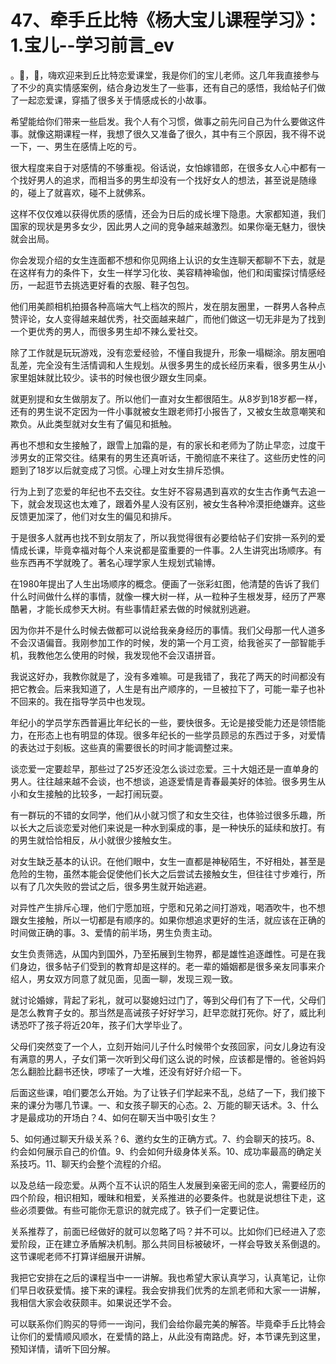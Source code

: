 # 47、牵手丘比特《杨大宝儿课程学习》：1.宝儿--学习前言_ev

。🎼，🎼，嗨欢迎来到丘比特恋爱课堂，我是你们的宝儿老师。这几年我直接参与了不少的真实情感案例，结合身边发生了一些事，还有自己的感悟，我给帖子们做了一起恋爱课，穿插了很多关于情感成长的小故事。

希望能给你们带来一些启发。我个人有个习惯，做事之前先问自己为什么要做这件事。就像这期课程一样，我想了很久又准备了很久，其中有三个原因，我不得不说一下，一、男生在感情上吃的亏。

很大程度来自于对感情的不够重视。俗话说，女怕嫁错郎，在很多女人心中都有一个找好男人的追求，而相当多的男生却没有一个找好女人的想法，甚至说是随缘的，碰上了就喜欢，碰不上就佛系。

这样不仅仅难以获得优质的感情，还会为日后的成长埋下隐患。大家都知道，我们国家的现状是男多女少，因此男人之间的竞争越来越激烈。如果你毫无魅力，很快就会出局。

你会发现介绍的女生连面都不想和你见网络上认识的女生连聊天都聊不下去，就是在这样有力的条件下，女生一样学习化妆、美容精神瑜伽，他们和闺蜜探讨情感经历，一起逛节去挑选更好看的衣服、鞋子包包。

他们用美颜相机拍摄各种高端大气上档次的照片，发在朋友圈里，一群男人各种点赞评论，女人变得越来越优秀，社交面越来越广，而他们做这一切无非是为了找到一个更优秀的男人，而很多男生却不辣么爱社交。

除了工作就是玩玩游戏，没有恋爱经验，不懂自我提升，形象一塌糊涂。朋友圈咱乱差，完全没有生活情调和人生规划。从很多男生的成长经历来看，很多男生从小家里姐妹就比较少。读书的时候也很少跟女生同桌。

就更别提和女生做朋友了。所以他们一直对女生都很陌生。从8岁到18岁都一样，还有的男生说不定因为一件小事就被女生跟老师打小报告了，又被女生故意嘲笑和欺负。从此类型就对女生有了偏见和抵触。

再也不想和女生接触了，跟雪上加霜的是，有的家长和老师为了防止早恋，过度干涉男女的正常交往。结果有的男生还真听话，干脆彻底不来往了。这些历史性的问题到了18岁以后就变成了习惯。心理上对女生排斥恐惧。

行为上到了恋爱的年纪也不去交往。女生好不容易遇到喜欢的女生古作勇气去追一下，就会发现这也太难了，跟着外星人没有区别，被女生各种冷漠拒绝嫌弃。这些反馈更加深了，他们对女生的偏见和排斥。

于是很多人就再也找不到女朋友了，所以我觉得很有必要给帖子们安排一系列的爱情成长课，毕竟幸福对每个人来说都是蛮重要的一件事。2人生讲究出场顺序。有些东西再不学就晚了。著名心理学家人生规划式输博。

在1980年提出了人生出场顺序的概念。便画了一张彩虹图，他清楚的告诉了我们什么时间做什么样的事情，就像一棵大树一样，从一粒种子生根发芽，经历了严寒酷暑，才能长成参天大树。有些事情赶紧去做的时候就别逃避。

因为你并不是什么时候去做都可以说给我亲身经历的事情。我们父母那一代人道多不会汉语偏音。我刚参加工作的时候，发的第一个月工资，给我爸买了一部智能手机，我教他怎么使用的时候，我发现他不会汉语拼音。

我说这好办，我教你就是了，没有多难嘛。可是我错了，我花了两天的时间都没有把它教会。后来我知道了，人生是有出产顺序的，一旦被拉下了，可能一辈子也补不回来的。我在指导学员中也发现。

年纪小的学员学东西普遍比年纪长的一些，要快很多。无论是接受能力还是领悟能力，在形态上也有明显的体现。很多年纪长的一些学员顾忌的东西过于多，对爱情的表达过于刻板。这些真的需要很长的时间才能调整过来。

谈恋爱一定要趁早，那些过了25岁还没怎么谈过恋爱。三十大姐还是一直单身的男人。往往越来越不会谈，也不想谈，追逐爱情是青春最美好的体验。很多男生从小和女生接触的比较多，一起打闹玩耍。

有一群玩的不错的女同学，他们从小就习惯了和女生交往，也体验过很多乐趣，所以长大之后谈恋爱对他们来说是一种水到渠成的事，是一种快乐的延续和放打。有的男生就恰恰相反，从小就很少接触女生。

对女生缺乏基本的认识。在他们眼中，女生一直都是神秘陌生，不好相处，甚至是危险的生物，虽然本能会促使他们长大之后尝试去接触女生，但往往寸步难行，所以有了几次失败的尝试之后，很多男生就开始逃避。

对异性产生排斥心理，他们宁愿加班，宁愿和兄弟之间打游戏，喝酒吹牛，也不想跟女生接触，所以一切都是有顺序的。如果你想追求更好的生活，就应该在正确的时间做正确的事。3、爱情的前半场，男生负责主动。

女生负责筛选，从国内到国外，乃至拓展到生物界，都是雄性追逐雌性。可是在我们身边，很多帖子们受到的教育却是这样的。老一辈的婚姻都是很多亲友同事来介绍人，男女双方同意了就见面，见面一聊，发现三观一致。

就讨论婚嫁，背起了彩礼，就可以娶媳妇过门了，等到父母们有了下一代，父母们是怎么教育子女的。那当然是高诫孩子好好学习，赶早恋就打死你。好了，威比利诱恐吓了孩子将近20年，孩子们大学毕业了。

父母们突然变了一个人，立刻开始问儿子什么时候带个女孩回家，问女儿身边有没有满意的男人，子女们第一次听到父母们这么说的时候，应该都是懵的。爸爸妈妈怎么翻脸比翻书还快，啰嗦了一大堆，还没有好好介绍一下。

后面这些课，咱们要怎么开始。为了让铁子们学起来不乱，总结了一下，我们接下来的课分为哪几节课。一、和女孩子聊天的心态。2、万能的聊天话术。3、什么才是最成功的开场白？4、如何在聊天当中吸引女生？

5、如何通过聊天升级关系？6、邀约女生的正确方式。7、约会聊天的技巧。8、约会如何展示自己的价值。9、约会如何升级身体关系。10、成功率最高的确定关系技巧。11、聊天约会整个流程的介绍。

以及总结一段恋爱。从两个互不认识的陌生人发展到亲密无间的恋人，需要经历的四个阶段，相识相知，暧昧和相爱，关系推进的必要条件。也就是说想往下走，这些必须要做。有些可能你无意识的就完成了。铁子们一定要记住。

关系推荐了，前面已经做好的就可以忽略了吗？并不可以。比如你们已经进入了恋爱阶段，正在建立矛盾解决机制。那么共同目标被破坏，一样会导致关系倒退的。这节课呢老师不打算详细展开讲解。

我把它安排在之后的课程当中一一讲解。我也希望大家认真学习，认真笔记，让你们早日收获爱情。接下来的课程。我会安排我们优秀的左凯老师和大家一一讲解，我相信大家会收获颇丰。如果说还学不会。

可以联系你们购买的导师一一询问，我们会给你最完美的解答。毕竟牵手丘比特会让你们的爱情顺风顺水，在爱情的路上，从此没有南路虎。好，本节课先到这里，预知详情，请听下回分解。

